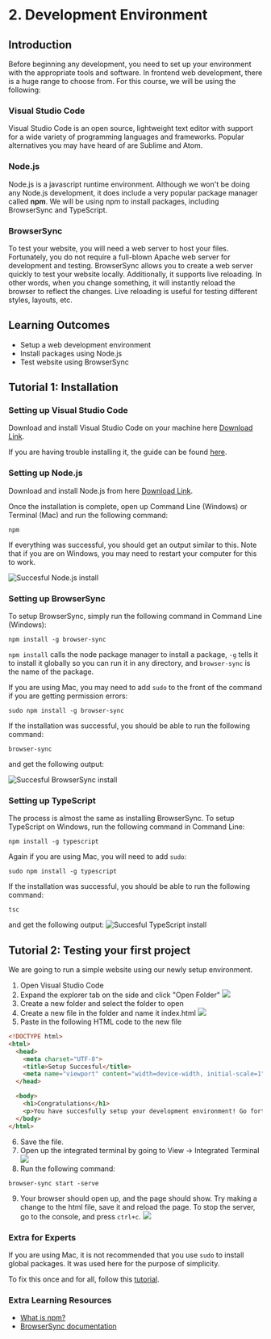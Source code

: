 # 2. Development Environment
## Introduction
Before beginning any development, you need to set up your environment with the appropriate tools and software. In frontend web development, there is a huge range to choose from. For this course, we will be using the following:

### Visual Studio Code
Visual Studio Code is an open source, lightweight text editor with support for a wide variety of programming languages and frameworks. Popular alternatives you may have heard of are Sublime and Atom.

### Node.js
Node.js is a javascript runtime environment. Although we won't be doing any Node.js development, it does include a very popular package manager called **npm**. We will be using npm to install packages, including BrowserSync and TypeScript. 

### BrowserSync
To test your website, you will need a web server to host your files. Fortunately, you do not require a full-blown Apache web server for development and testing. BrowserSync allows you to create a web server quickly to test your website locally. Additionally, it supports live reloading. In other words, when you change something, it will instantly reload the browser to reflect the changes. Live reloading is useful for testing different styles, layouts, etc. 

## Learning Outcomes
* Setup a web development environment
* Install packages using Node.js
* Test website using BrowserSync

## Tutorial 1: Installation
### Setting up Visual Studio Code
Download and install Visual Studio Code on your machine here [Download Link](https://code.visualstudio.com/).

If you are having trouble installing it, the guide can be found [here](https://code.visualstudio.com/docs/setup/setup-overview).

### Setting up Node.js
Download and install Node.js from here [Download Link](https://nodejs.org/en/download/).

Once the installation is complete, open up Command Line (Windows) or Terminal (Mac) and run the following command:

```
npm
```

If everything was successful, you should get an output similar to this. Note that if you are on Windows, you may need to restart your computer for this to work. 

![Succesful Node.js install](img/npm_command.png)

### Setting up BrowserSync
To setup BrowserSync, simply run the following command in Command Line (Windows):

```
npm install -g browser-sync
```

`npm install` calls the node package manager to install a package, `-g` tells it to install it globally so you can 
run it in any directory, and `browser-sync` is the name of the package. 

If you are using Mac, you may need to add `sudo` to the front of the command if you are getting permission errors:

```
sudo npm install -g browser-sync
```

If the installation was successful, you should be able to run the following command:

```
browser-sync
```

and get the following output:

![Succesful BrowserSync install](img/browser_sync.png)

### Setting up TypeScript
The process is almost the same as installing BrowserSync.
To setup TypeScript on Windows, run the following command in Command Line:

```
npm install -g typescript
```

Again if you are using Mac, you will need to add `sudo`:

```
sudo npm install -g typescript
```

If the installation was successful, you should be able to run the following command:

```
tsc
```


and get the following output:
![Succesful TypeScript install](img/tsc.png)

## Tutorial 2: Testing your first project
We are going to run a simple website using our newly setup environment. 

1. Open Visual Studio Code
2. Expand the explorer tab on the side and click "Open Folder"
![](img/vsc_1.png)
3. Create a new folder and select the folder to open
4. Create a new file in the folder and name it index.html
![](img/vsc_2.png)
5. Paste in the following HTML code to the new file

```html
<!DOCTYPE html>
<html>
  <head>
    <meta charset="UTF-8">
    <title>Setup Succesful</title>
    <meta name="viewport" content="width=device-width, initial-scale=1">
  </head>

  <body>
    <h1>Congratulations</h1>
    <p>You have succesfully setup your development environment! Go forth and build.</p>
  </body>
</html>
```

6. Save the file. 
7. Open up the integrated terminal by going to View -> Integrated Terminal
![](img/vsc_3.png)
8. Run the following command:
```
browser-sync start -serve
```
9. Your browser should open up, and the page should show. Try making a change to the html file, save it and reload the page. To stop the server, go to the console, and press `ctrl+c`.
![](img/vsc_4.png)


### Extra for Experts
If you are using Mac, it is not recommended that you use `sudo` to install global packages. It was used here for the purpose of simplicity.

To fix this once and for all, follow this [tutorial](https://docs.npmjs.com/getting-started/fixing-npm-permissions).

### Extra Learning Resources
* [What is npm?](https://docs.npmjs.com/getting-started/what-is-npm)
* [BrowserSync documentation](https://www.browsersync.io/docs/command-line)